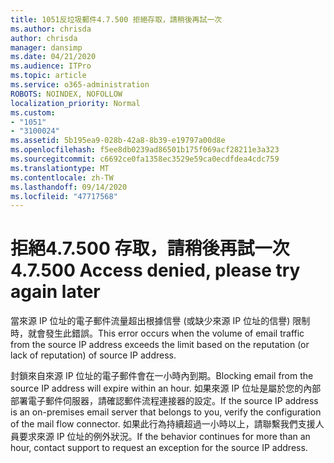 ```yaml
---
title: 1051反垃圾郵件4.7.500 拒絕存取，請稍後再試一次
ms.author: chrisda
author: chrisda
manager: dansimp
ms.date: 04/21/2020
ms.audience: ITPro
ms.topic: article
ms.service: o365-administration
ROBOTS: NOINDEX, NOFOLLOW
localization_priority: Normal
ms.custom:
- "1051"
- "3100024"
ms.assetid: 5b195ea9-028b-42a8-8b39-e19797a00d8e
ms.openlocfilehash: f5ee8db0239ad86501b175f069acf28211e3a323
ms.sourcegitcommit: c6692ce0fa1358ec3529e59ca0ecdfdea4cdc759
ms.translationtype: MT
ms.contentlocale: zh-TW
ms.lasthandoff: 09/14/2020
ms.locfileid: "47717568"
---
```

# <a name="47500-access-denied-please-try-again-later"></a><span data-ttu-id="f18d7-102">拒絕4.7.500 存取，請稍後再試一次</span><span class="sxs-lookup"><span data-stu-id="f18d7-102">4.7.500 Access denied, please try again later</span></span>

<span data-ttu-id="f18d7-103">當來源 IP 位址的電子郵件流量超出根據信譽 (或缺少來源 IP 位址的信譽) 限制時，就會發生此錯誤。</span><span class="sxs-lookup"><span data-stu-id="f18d7-103">This error occurs when the volume of email traffic from the source IP address exceeds the limit based on the reputation (or lack of reputation) of source IP address.</span></span>

<span data-ttu-id="f18d7-104">封鎖來自來源 IP 位址的電子郵件會在一小時內到期。</span><span class="sxs-lookup"><span data-stu-id="f18d7-104">Blocking email from the source IP address will expire within an hour.</span></span> <span data-ttu-id="f18d7-105">如果來源 IP 位址是屬於您的內部部署電子郵件伺服器，請確認郵件流程連接器的設定。</span><span class="sxs-lookup"><span data-stu-id="f18d7-105">If the source IP address is an on-premises email server that belongs to you, verify the configuration of the mail flow connector.</span></span> <span data-ttu-id="f18d7-106">如果此行為持續超過一小時以上，請聯繫我們支援人員要求來源 IP 位址的例外狀況。</span><span class="sxs-lookup"><span data-stu-id="f18d7-106">If the behavior continues for more than an hour, contact support to request an exception for the source IP address.</span></span>
